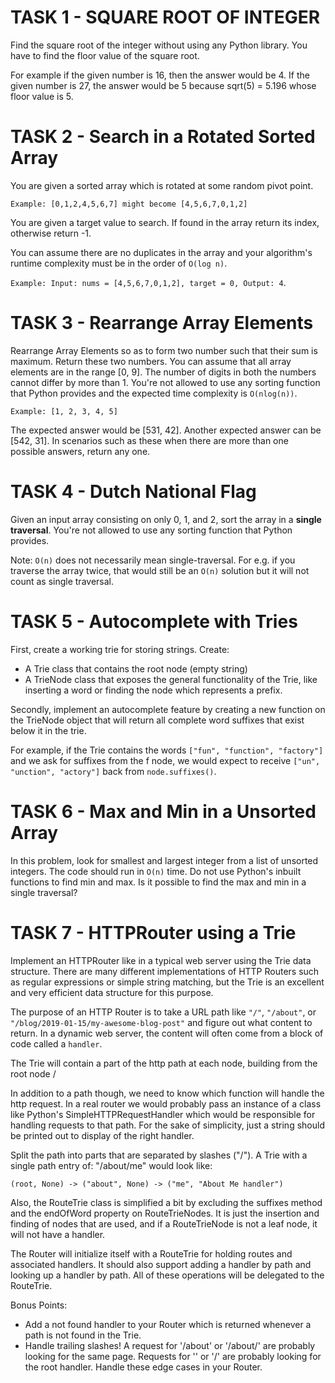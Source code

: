 # TASK 1 - SQUARE ROOT OF INTEGER

Find the square root of the integer without using any Python library. You have to find the floor value of the square root.

For example if the given number is 16, then the answer would be 4.
If the given number is 27, the answer would be 5 because sqrt(5) = 5.196 whose floor value is 5.


# TASK 2 - Search in a Rotated Sorted Array

You are given a sorted array which is rotated at some random pivot point.

`Example: [0,1,2,4,5,6,7] might become [4,5,6,7,0,1,2]`

You are given a target value to search. If found in the array return its index, otherwise return -1.

You can assume there are no duplicates in the array and your algorithm's runtime complexity must be in the order of `O(log n)`.

`Example: Input: nums = [4,5,6,7,0,1,2], target = 0, Output: 4`.

# TASK 3 - Rearrange Array Elements

Rearrange Array Elements so as to form two number such that their sum is maximum. Return these two numbers. You can assume that all array elements are in the range [0, 9]. The number of digits in both the numbers cannot differ by more than 1. You're not allowed to use any sorting function that Python provides and the expected time complexity is `O(nlog(n))`.

`Example: [1, 2, 3, 4, 5]`

The expected answer would be [531, 42]. Another expected answer can be [542, 31]. In scenarios such as these when there are more than one possible answers, return any one.

# TASK 4 - Dutch National Flag

Given an input array consisting on only 0, 1, and 2, sort the array in a **single traversal**. You're not allowed to use any sorting function that Python provides.

Note: `O(n)` does not necessarily mean single-traversal. For e.g. if you traverse the array twice, that would still be an `O(n)` solution but it will not count as single traversal.

# TASK 5 - Autocomplete with Tries

First, create a working trie for storing strings. Create:
- A Trie class that contains the root node (empty string)
- A TrieNode class that exposes the general functionality of the Trie, like inserting a word or finding the node which represents a prefix.

Secondly, implement an autocomplete feature by creating a new function on the TrieNode object that will return all complete word suffixes that exist below it in the trie.

For example, if the Trie contains the words `["fun", "function", "factory"]` and we ask for suffixes from the f node, we would expect to receive `["un", "unction", "actory"]` back from `node.suffixes()`.

# TASK 6 - Max and Min in a Unsorted Array

In this problem, look for smallest and largest integer from a list of unsorted integers. The code should run in `O(n)` time. Do not use Python's inbuilt functions to find min and max.
Is it possible to find the max and min in a single traversal?

# TASK 7 - HTTPRouter using a Trie

Implement an HTTPRouter like in a typical web server using the Trie data structure. There are many different implementations of HTTP Routers such as regular expressions or simple string matching, but the Trie is an excellent and very efficient data structure for this purpose.

The purpose of an HTTP Router is to take a URL path like `"/"`, `"/about"`, or `"/blog/2019-01-15/my-awesome-blog-post"` and figure out what content to return. In a dynamic web server, the content will often come from a block of code called a `handler`.

The Trie will contain a part of the http path at each node, building from the root node /

In addition to a path though, we need to know which function will handle the http request. In a real router we would probably pass an instance of a class like Python's SimpleHTTPRequestHandler which would be responsible for handling requests to that path. For the sake of simplicity, just a string should be printed out to display of the right handler.

Split the path into parts that are separated by slashes ("/"). A Trie with a single path entry of: "/about/me" would look like:

`(root, None) -> ("about", None) -> ("me", "About Me handler")`

Also, the RouteTrie class is simplified a bit by excluding the suffixes method and the endOfWord property on RouteTrieNodes. It is just the insertion and finding of nodes that are used, and if a RouteTrieNode is not a leaf node, it will not have a handler.

The Router will initialize itself with a RouteTrie for holding routes and associated handlers. It should also support adding a handler by path and looking up a handler by path. All of these operations will be delegated to the RouteTrie.

Bonus Points:
- Add a not found handler to your Router which is returned whenever a path is not found in the Trie.
- Handle trailing slashes! A request for '/about' or '/about/' are probably looking for the same page. Requests for '' or '/' are probably looking for the root handler. Handle these edge cases in your Router.